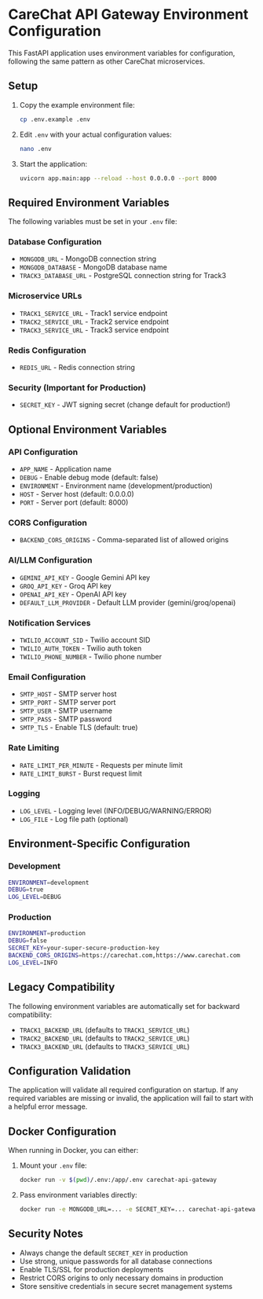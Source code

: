 # CareChat API Gateway Environment Configuration

This FastAPI application uses environment variables for configuration, following the same pattern as other CareChat microservices.

## Setup

1. Copy the example environment file:
   ```bash
   cp .env.example .env
   ```

2. Edit `.env` with your actual configuration values:
   ```bash
   nano .env
   ```

3. Start the application:
   ```bash
   uvicorn app.main:app --reload --host 0.0.0.0 --port 8000
   ```

## Required Environment Variables

The following variables must be set in your `.env` file:

### Database Configuration
- `MONGODB_URL` - MongoDB connection string
- `MONGODB_DATABASE` - MongoDB database name
- `TRACK3_DATABASE_URL` - PostgreSQL connection string for Track3

### Microservice URLs
- `TRACK1_SERVICE_URL` - Track1 service endpoint
- `TRACK2_SERVICE_URL` - Track2 service endpoint  
- `TRACK3_SERVICE_URL` - Track3 service endpoint

### Redis Configuration
- `REDIS_URL` - Redis connection string

### Security (Important for Production)
- `SECRET_KEY` - JWT signing secret (change default for production!)

## Optional Environment Variables

### API Configuration
- `APP_NAME` - Application name
- `DEBUG` - Enable debug mode (default: false)
- `ENVIRONMENT` - Environment name (development/production)
- `HOST` - Server host (default: 0.0.0.0)
- `PORT` - Server port (default: 8000)

### CORS Configuration
- `BACKEND_CORS_ORIGINS` - Comma-separated list of allowed origins

### AI/LLM Configuration
- `GEMINI_API_KEY` - Google Gemini API key
- `GROQ_API_KEY` - Groq API key
- `OPENAI_API_KEY` - OpenAI API key
- `DEFAULT_LLM_PROVIDER` - Default LLM provider (gemini/groq/openai)

### Notification Services
- `TWILIO_ACCOUNT_SID` - Twilio account SID
- `TWILIO_AUTH_TOKEN` - Twilio auth token
- `TWILIO_PHONE_NUMBER` - Twilio phone number

### Email Configuration
- `SMTP_HOST` - SMTP server host
- `SMTP_PORT` - SMTP server port
- `SMTP_USER` - SMTP username
- `SMTP_PASS` - SMTP password
- `SMTP_TLS` - Enable TLS (default: true)

### Rate Limiting
- `RATE_LIMIT_PER_MINUTE` - Requests per minute limit
- `RATE_LIMIT_BURST` - Burst request limit

### Logging
- `LOG_LEVEL` - Logging level (INFO/DEBUG/WARNING/ERROR)
- `LOG_FILE` - Log file path (optional)

## Environment-Specific Configuration

### Development
```bash
ENVIRONMENT=development
DEBUG=true
LOG_LEVEL=DEBUG
```

### Production
```bash
ENVIRONMENT=production
DEBUG=false
SECRET_KEY=your-super-secure-production-key
BACKEND_CORS_ORIGINS=https://carechat.com,https://www.carechat.com
LOG_LEVEL=INFO
```

## Legacy Compatibility

The following environment variables are automatically set for backward compatibility:
- `TRACK1_BACKEND_URL` (defaults to `TRACK1_SERVICE_URL`)
- `TRACK2_BACKEND_URL` (defaults to `TRACK2_SERVICE_URL`)
- `TRACK3_BACKEND_URL` (defaults to `TRACK3_SERVICE_URL`)

## Configuration Validation

The application will validate all required configuration on startup. If any required variables are missing or invalid, the application will fail to start with a helpful error message.

## Docker Configuration

When running in Docker, you can either:

1. Mount your `.env` file:
   ```bash
   docker run -v $(pwd)/.env:/app/.env carechat-api-gateway
   ```

2. Pass environment variables directly:
   ```bash
   docker run -e MONGODB_URL=... -e SECRET_KEY=... carechat-api-gateway
   ```

## Security Notes

- Always change the default `SECRET_KEY` in production
- Use strong, unique passwords for all database connections
- Enable TLS/SSL for production deployments
- Restrict CORS origins to only necessary domains in production
- Store sensitive credentials in secure secret management systems
